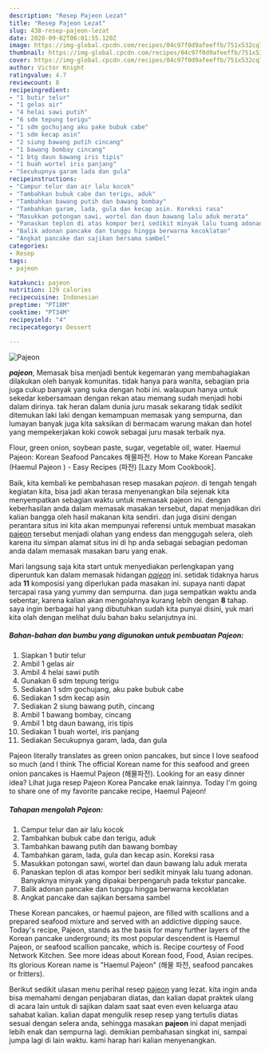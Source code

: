 ```yaml
---
description: "Resep Pajeon Lezat"
title: "Resep Pajeon Lezat"
slug: 438-resep-pajeon-lezat
date: 2020-09-02T06:01:55.120Z
image: https://img-global.cpcdn.com/recipes/04c97f0d9afeeffb/751x532cq70/pajeon-foto-resep-utama.jpg
thumbnail: https://img-global.cpcdn.com/recipes/04c97f0d9afeeffb/751x532cq70/pajeon-foto-resep-utama.jpg
cover: https://img-global.cpcdn.com/recipes/04c97f0d9afeeffb/751x532cq70/pajeon-foto-resep-utama.jpg
author: Victor Knight
ratingvalue: 4.7
reviewcount: 8
recipeingredient:
- "1 butir telur"
- "1 gelas air"
- "4 helai sawi putih"
- "6 sdm tepung terigu"
- "1 sdm gochujang aku pake bubuk cabe"
- "1 sdm kecap asin"
- "2 siung bawang putih cincang"
- "1 bawang bombay cincang"
- "1 btg daun bawang iris tipis"
- "1 buah wortel iris panjang"
- "Secukupnya garam lada dan gula"
recipeinstructions:
- "Campur telur dan air lalu kocok"
- "Tambahkan bubuk cabe dan terigu, aduk"
- "Tambahkan bawang putih dan bawang bombay"
- "Tambahkan garam, lada, gula dan kecap asin. Koreksi rasa"
- "Masukkan potongan sawi, wortel dan daun bawang lalu aduk merata"
- "Panaskan teplon di atas kompor beri sedikit minyak lalu tuang adonan. Banyaknya minyak yang dipakai berpengaruh pada tekstur pancake."
- "Balik adonan pancake dan tunggu hingga berwarna kecoklatan"
- "Angkat pancake dan sajikan bersama sambel"
categories:
- Resep
tags:
- pajeon

katakunci: pajeon 
nutrition: 129 calories
recipecuisine: Indonesian
preptime: "PT18M"
cooktime: "PT34M"
recipeyield: "4"
recipecategory: Dessert

---
```



![Pajeon](https://img-global.cpcdn.com/recipes/04c97f0d9afeeffb/751x532cq70/pajeon-foto-resep-utama.jpg)

<b><i>pajeon</i></b>, Memasak bisa menjadi bentuk kegemaran yang membahagiakan dilakukan oleh banyak komunitas. tidak hanya para wanita, sebagian pria juga cukup banyak yang suka dengan hobi ini. walaupun hanya untuk sekedar kebersamaan dengan rekan atau memang sudah menjadi hobi dalam dirinya. tak heran dalam dunia juru masak sekarang tidak sedikit ditemukan laki laki dengan kemampuan memasak yang sempurna, dan lumayan banyak juga kita saksikan di bermacam warung makan dan hotel yang mempekerjakan koki cowok sebagai juru masak terbaik nya.

Flour, green onion, soybean paste, sugar, vegetable oil, water. Haemul Pajeon: Korean Seafood Pancakes 해물파전. How to Make Korean Pancake (Haemul Pajeon ) - Easy Recipes (파전) [Lazy Mom Cookbook].

Baik, kita kembali ke pembahasan resep masakan <i>pajeon</i>. di tengah tengah kegiatan kita, bisa jadi akan terasa menyenangkan bila sejenak kita menyempatkan sebagian waktu untuk memasak pajeon ini. dengan keberhasilan anda dalam memasak masakan tersebut, dapat menjadikan diri kalian bangga oleh hasil makanan kita sendiri. dan juga disini dengan perantara situs ini kita akan mempunyai referensi untuk membuat masakan <u>pajeon</u> tersebut menjadi olahan yang endess dan menggugah selera, oleh karena itu simpan alamat situs ini di hp anda sebagai sebagian pedoman anda dalam memasak masakan baru yang enak.


Mari langsung saja kita start untuk menyediakan perlengkapan yang diperuntuk kan dalam memasak hidangan <u><i>pajeon</i></u> ini. setidak tidaknya harus ada <b>11</b> komposisi yang diperlukan pada masakan ini. supaya nanti dapat tercapai rasa yang yummy dan sempurna. dan juga sempatkan waktu anda sebentar, karena kalian akan mengolahnya kurang lebih dengan <b>8</b> tahap. saya ingin berbagai hal yang dibutuhkan sudah kita punyai disini, yuk mari kita olah dengan melihat dulu bahan baku selanjutnya ini.

<!--inarticleads1-->

##### Bahan-bahan dan bumbu yang digunakan untuk pembuatan Pajeon:

1. Siapkan 1 butir telur
1. Ambil 1 gelas air
1. Ambil 4 helai sawi putih
1. Gunakan 6 sdm tepung terigu
1. Sediakan 1 sdm gochujang, aku pake bubuk cabe
1. Sediakan 1 sdm kecap asin
1. Sediakan 2 siung bawang putih, cincang
1. Ambil 1 bawang bombay, cincang
1. Ambil 1 btg daun bawang, iris tipis
1. Sediakan 1 buah wortel, iris panjang
1. Sediakan Secukupnya garam, lada, dan gula


Pajeon literally translates as green onion pancakes, but since I love seafood so much (and I think The official Korean name for this seafood and green onion pancakes is Haemul Pajeon (해물파전). Looking for an easy dinner idea? Lihat juga resep Pajeon Korea Pancake enak lainnya. Today I&#39;m going to share one of my favorite pancake recipe, Haemul Pajeon! 

<!--inarticleads2-->

##### Tahapan mengolah Pajeon:

1. Campur telur dan air lalu kocok
1. Tambahkan bubuk cabe dan terigu, aduk
1. Tambahkan bawang putih dan bawang bombay
1. Tambahkan garam, lada, gula dan kecap asin. Koreksi rasa
1. Masukkan potongan sawi, wortel dan daun bawang lalu aduk merata
1. Panaskan teplon di atas kompor beri sedikit minyak lalu tuang adonan. Banyaknya minyak yang dipakai berpengaruh pada tekstur pancake.
1. Balik adonan pancake dan tunggu hingga berwarna kecoklatan
1. Angkat pancake dan sajikan bersama sambel


These Korean pancakes, or haemul pajeon, are filled with scallions and a prepared seafood mixture and served with an addictive dipping sauce. Today&#39;s recipe, Pajeon, stands as the basis for many further layers of the Korean pancake underground; its most popular descendent is Haemul Pajeon, or seafood scallion pancake, which is. Recipe courtesy of Food Network Kitchen. See more ideas about Korean food, Food, Asian recipes. Its glorious Korean name is &#34;Haemul Pajeon&#34; (해물 파전, seafood pancakes or fritters). 

Berikut sedikit ulasan menu perihal resep <u>pajeon</u> yang lezat. kita ingin anda bisa memahami dengan penjabaran diatas, dan kalian dapat praktek ulang di acara lain untuk di sajikan dalam saat saat even even keluarga atau sahabat kalian. kalian dapat mengulik resep resep yang tertulis diatas sesuai dengan selera anda, sehingga masakan <b>pajeon</b> ini dapat menjadi lebih enak dan sempurna lagi. demikian pembahasan singkat ini, sampai jumpa lagi di lain waktu. kami harap hari kalian menyenangkan.
